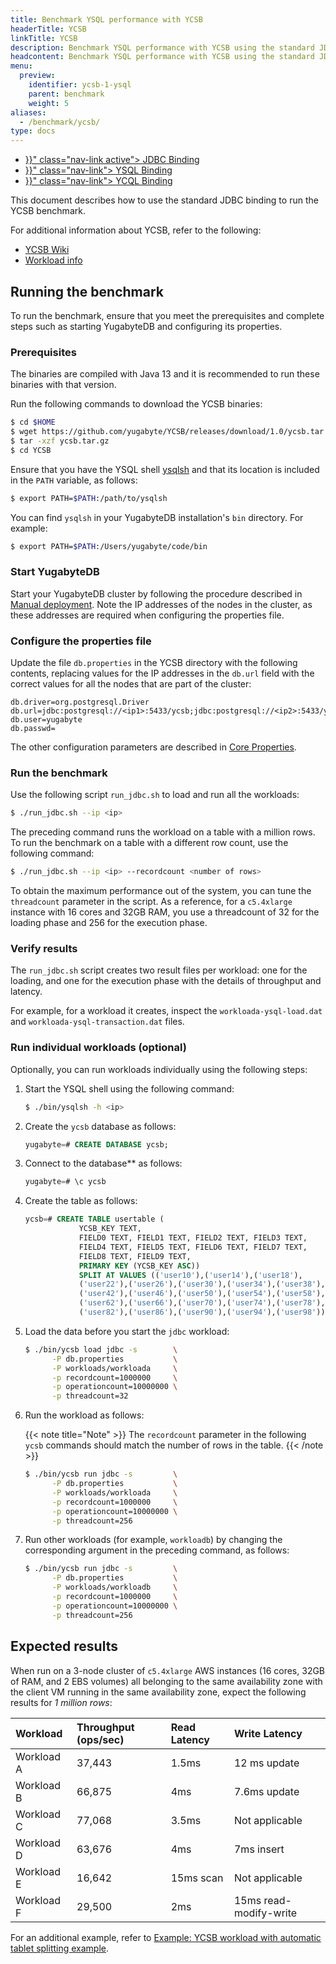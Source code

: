 ```yaml
---
title: Benchmark YSQL performance with YCSB
headerTitle: YCSB
linkTitle: YCSB
description: Benchmark YSQL performance with YCSB using the standard JDBC binding.
headcontent: Benchmark YSQL performance with YCSB using the standard JDBC binding.
menu:
  preview:
    identifier: ycsb-1-ysql
    parent: benchmark
    weight: 5
aliases:
  - /benchmark/ycsb/
type: docs
---
```


<ul class="nav nav-tabs-alt nav-tabs-yb">

  <li >
    <a href="{{< relref "./ycsb-jdbc.md" >}}" class="nav-link active">
      <i class="icon-postgres" aria-hidden="true"></i>
      JDBC Binding
    </a>
  </li>

  <li >
    <a href="{{< relref "./ycsb-ysql.md" >}}" class="nav-link">
      <i class="icon-postgres" aria-hidden="true"></i>
      YSQL Binding
    </a>
  </li>

  <li >
    <a href="{{< relref "./ycsb-ycql.md" >}}" class="nav-link">
      <i class="icon-cassandra" aria-hidden="true"></i>
      YCQL Binding
    </a>
  </li>

</ul>

This document describes how to use the standard JDBC binding to run the YCSB benchmark.

For additional information about YCSB, refer to the following:

* [YCSB Wiki](https://github.com/brianfrankcooper/YCSB/wiki)
* [Workload info](https://github.com/brianfrankcooper/YCSB/wiki/Core-Workloads)

## Running the benchmark

To run the benchmark, ensure that you meet the prerequisites and complete steps such as starting YugabyteDB and configuring its properties.

### Prerequisites

The binaries are compiled with Java 13 and it is recommended to run these binaries with that version.

Run the following commands to download the YCSB binaries:

```sh
$ cd $HOME
$ wget https://github.com/yugabyte/YCSB/releases/download/1.0/ycsb.tar.gz
$ tar -xzf ycsb.tar.gz
$ cd YCSB
```

Ensure that you have the YSQL shell [ysqlsh](../../admin/ysqlsh/) and that its location is included in the `PATH` variable, as follows:

```sh
$ export PATH=$PATH:/path/to/ysqlsh
```

You can find `ysqlsh` in your YugabyteDB installation's `bin` directory. For example:

```sh
$ export PATH=$PATH:/Users/yugabyte/code/bin
```

### Start YugabyteDB

Start your YugabyteDB cluster by following the procedure described in [Manual deployment](../../deploy/manual-deployment/). Note the IP addresses of the nodes in the cluster, as these addresses are required when configuring the properties file.

### Configure the properties file

Update the file `db.properties` in the YCSB directory with the following contents, replacing values for the IP addresses in the `db.url` field with the correct values for all the nodes that are part of the cluster:

```properties
db.driver=org.postgresql.Driver
db.url=jdbc:postgresql://<ip1>:5433/ycsb;jdbc:postgresql://<ip2>:5433/ycsb;jdbc:postgresql://<ip3>:5433/ycsb;
db.user=yugabyte
db.passwd=
```

The other configuration parameters are described in [Core Properties](https://github.com/brianfrankcooper/YCSB/wiki/Core-Properties).

### Run the benchmark

Use the following script `run_jdbc.sh` to load and run all the workloads:

```sh
$ ./run_jdbc.sh --ip <ip>
```

The preceding command runs the workload on a table with a million rows. To run the benchmark on a table with a different row count, use the following command:

```sh
$ ./run_jdbc.sh --ip <ip> --recordcount <number of rows>
```

To obtain the maximum performance out of the system, you can tune the `threadcount` parameter in the script. As a reference, for a `c5.4xlarge` instance with 16 cores and 32GB RAM, you use a threadcount of 32 for the loading phase and 256 for the execution phase.

### Verify results

The `run_jdbc.sh` script creates two result files per workload: one for the loading, and one for the execution phase with the details of throughput and latency.

For example, for a workload it creates, inspect the `workloada-ysql-load.dat` and `workloada-ysql-transaction.dat` files.

### Run individual workloads (optional)

Optionally, you can run workloads individually using the following steps:

1. Start the YSQL shell using the following command:

    ```sh
    $ ./bin/ysqlsh -h <ip>
    ```

1. Create the `ycsb` database as follows:

    ```sql
    yugabyte=# CREATE DATABASE ycsb;
    ```

1. Connect to the database** as follows:

    ```sql
    yugabyte=# \c ycsb
    ```

1. Create the table as follows:

    ```sql
    ycsb=# CREATE TABLE usertable (
                YCSB_KEY TEXT,
                FIELD0 TEXT, FIELD1 TEXT, FIELD2 TEXT, FIELD3 TEXT,
                FIELD4 TEXT, FIELD5 TEXT, FIELD6 TEXT, FIELD7 TEXT,
                FIELD8 TEXT, FIELD9 TEXT,
                PRIMARY KEY (YCSB_KEY ASC))
                SPLIT AT VALUES (('user10'),('user14'),('user18'),
                ('user22'),('user26'),('user30'),('user34'),('user38'),
                ('user42'),('user46'),('user50'),('user54'),('user58'),
                ('user62'),('user66'),('user70'),('user74'),('user78'),
                ('user82'),('user86'),('user90'),('user94'),('user98'));
    ```

1. Load the data before you start the `jdbc` workload:

    ```sh
    $ ./bin/ycsb load jdbc -s        \
          -P db.properties           \
          -P workloads/workloada     \
          -p recordcount=1000000     \
          -p operationcount=10000000 \
          -p threadcount=32
    ```

1. Run the workload as follows:

    {{< note title="Note" >}}
The `recordcount` parameter in the following `ycsb` commands should match the number of rows in the table.
    {{< /note >}}

    ```sh
    $ ./bin/ycsb run jdbc -s         \
          -P db.properties           \
          -P workloads/workloada     \
          -p recordcount=1000000     \
          -p operationcount=10000000 \
          -p threadcount=256
    ```

1. Run other workloads (for example, `workloadb`) by changing the corresponding argument in the preceding command, as follows:

    ```sh
    $ ./bin/ycsb run jdbc -s         \
          -P db.properties           \
          -P workloads/workloadb     \
          -p recordcount=1000000     \
          -p operationcount=10000000 \
          -p threadcount=256
    ```

## Expected results

When run on a 3-node cluster of `c5.4xlarge` AWS instances (16 cores, 32GB of RAM, and 2 EBS volumes) all belonging to the same availability zone with the client VM running in the same availability zone, expect the following results for _1 million rows_:

| Workload | Throughput (ops/sec) | Read Latency | Write Latency |
| :------- | :------------------- | :----------- | :------------ |
| Workload A | 37,443 | 1.5ms | 12 ms update |
| Workload B | 66,875 | 4ms | 7.6ms update |
| Workload C | 77,068 | 3.5ms | Not applicable |
| Workload D | 63,676 | 4ms | 7ms insert |
| Workload E | 16,642 | 15ms scan | Not applicable |
| Workload F | 29,500 | 2ms | 15ms read-modify-write |

For an additional example, refer to [Example: YCSB workload with automatic tablet splitting example](../../architecture/docdb-sharding/tablet-splitting/#example-ycsb-workload-with-automatic-tablet-splitting).
